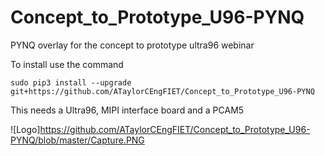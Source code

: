 # Concept_to_Prototype_U96-PYNQ
PYNQ overlay for the concept to prototype ultra96 webinar

To install use the command 

`sudo pip3 install --upgrade git+https://github.com/ATaylorCEngFIET/Concept_to_Prototype_U96-PYNQ`

This needs  a Ultra96, MIPI interface board and a PCAM5 

![Logo]https://github.com/ATaylorCEngFIET/Concept_to_Prototype_U96-PYNQ/blob/master/Capture.PNG
